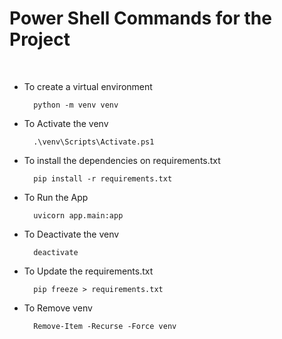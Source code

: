 # Power Shell Commands for the Project

<br>

- To create a virtual environment
  ```
    python -m venv venv
  ```
  
- To Activate the venv
  ```
    .\venv\Scripts\Activate.ps1
  ```

- To install the dependencies on requirements.txt
  ```
    pip install -r requirements.txt
  ```

- To Run the App
  ```
    uvicorn app.main:app
  ```

- To Deactivate the venv
  ```
    deactivate
  ```

- To Update the requirements.txt
  ```
    pip freeze > requirements.txt
  ```

- To Remove venv
  ```
    Remove-Item -Recurse -Force venv
  ```





